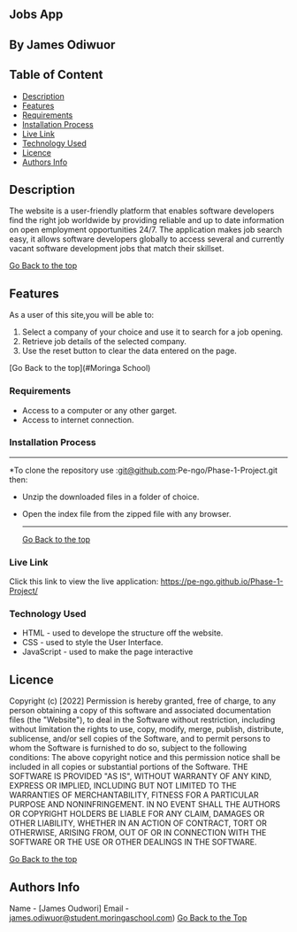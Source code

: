 ## Jobs App

## By James Odiwuor

## Table of Content

- [Description](#description)
- [Features](#features)
- [Requirements](#requirements)
- [Installation Process](#installation-Process)
- [Live Link](#Live-Link)
- [Technology Used](#technology-Used)
- [Licence](#licence)
- [Authors Info](#Authors-Info)

## Description

The website is a user-friendly platform that enables software developers find the right job worldwide by providing
reliable and up to date information on open employment opportunities 24/7. The application makes job search easy, it allows software developers globally to access several and currently vacant software development jobs that match their skillset.

[Go Back to the top](#Moringa-School)

## Features

As a user of this site,you will be able to:

1. Select a company of your choice and use it to search for a job opening.
2. Retrieve job details of the selected company.
3. Use the reset button to clear the data entered on the page.

[Go Back to the top](#Moringa School)

### Requirements

- Access to a computer or any other garget.
- Access to internet connection.

### Installation Process

---

\*To clone the repository use :git@github.com:Pe-ngo/Phase-1-Project.git then:

- Unzip the downloaded files in a folder of choice.
- Open the index file from the zipped file with any browser.

  ***

  [Go Back to the top](#Moringa-School)

### Live Link

Click this link to view the live application: https://pe-ngo.github.io/Phase-1-Project/

### Technology Used

- HTML - used to develope the structure off the website.
- CSS - used to style the User Interface.
- JavaScript - used to make the page interactive

## Licence

Copyright (c) [2022]
Permission is hereby granted, free of charge, to any person obtaining a copy
of this software and associated documentation files (the "Website"), to deal
in the Software without restriction, including without limitation the rights
to use, copy, modify, merge, publish, distribute, sublicense, and/or sell
copies of the Software, and to permit persons to whom the Software is
furnished to do so, subject to the following conditions:
The above copyright notice and this permission notice shall be included in all
copies or substantial portions of the Software.
THE SOFTWARE IS PROVIDED "AS IS", WITHOUT WARRANTY OF ANY KIND, EXPRESS OR
IMPLIED, INCLUDING BUT NOT LIMITED TO THE WARRANTIES OF MERCHANTABILITY,
FITNESS FOR A PARTICULAR PURPOSE AND NONINFRINGEMENT. IN NO EVENT SHALL THE
AUTHORS OR COPYRIGHT HOLDERS BE LIABLE FOR ANY CLAIM, DAMAGES OR OTHER
LIABILITY, WHETHER IN AN ACTION OF CONTRACT, TORT OR OTHERWISE, ARISING FROM,
OUT OF OR IN CONNECTION WITH THE SOFTWARE OR THE USE OR OTHER DEALINGS IN THE
SOFTWARE.

[Go Back to the top](#moringa-school)

## Authors Info

Name - [James Oudwori]
Email - james.odiwuor@student.moringaschool.com)
[Go Back to the Top](#moringa-school)
